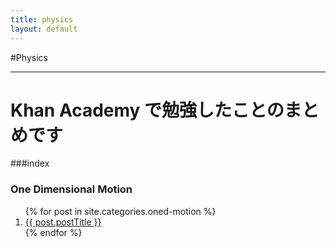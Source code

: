 ```yaml
---
title: physics
layout: default
---
```


#Physics

- - -

__Khan Academy__ で勉強したことのまとめです
===

###index

<div class="row">
	<div class="col-sm-4">
		<h3><span class="label label-info">One Dimensional Motion</span></h3>
		<ol class="post-list">
 			{% for post in site.categories.oned-motion %}
   				<li><a href="{{ post.url }}">{{ post.postTitle }}</a></li>
 			{% endfor %}
		</ol>			
	</div>


</div>